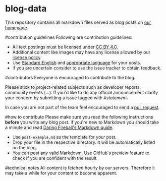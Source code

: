 # blog-data
This repository contains all markdown files served as blog posts on [our homepage](https://inexor.org).

#contribution guidelines
Following are contribution guidelines:

- All text postings must be licensed under [CC BY 4.0](https://creativecommons.org/licenses/by/4.0/). 
- Additional content like images may have any license allowed by our [license policy](https://github.com/inexor-game/data/wiki/License-Policy). 
- Use [Standard English](http://en.wikipedia.org/wiki/Standard_written_English) and [appropriate language](https://owl.english.purdue.edu/owl/resource/608/01/) for your posts. 
- If you are uncertain consider to use the issue tracker to obtain feedback.

#contributors
Everyone is encouraged to contribute to the blog.

Please stick to project-related subjects such as developer reports, community events (...).
If you'd like to do any official announcement clarify your concern by submitting a issue tagged with _#statement_.

In case you are not part of the team feel encouraged to send a [pull request](https://help.github.com/articles/using-pull-requests/).

#how to contribute
Please make sure you read the following instructions **before** you write any blog post.
If you're new to Markdown you should take a minute and read [Daring Fireball's Markdown guide](http://daringfireball.net/projects/markdown/syntax).

- Use `post-example.md` as the template for your post.
- Drop your file in the respective directory. It will be automatically listed on the blog.
- You can post any valid Markdown. Use GitHub's preview feature to check if you are confident with the result.

#technical notes
All content is fetched hourly by our servers. Therefore it may take a while for your content to become apparent.
